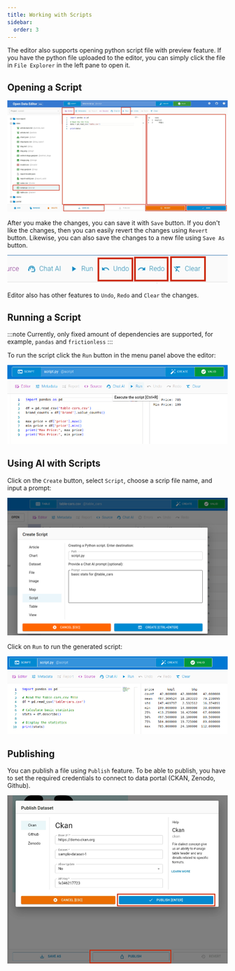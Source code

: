 ```yaml
---
title: Working with Scripts
sidebar:
  order: 3
---
```


The editor also supports opening python script file with preview feature. If you have the python file uploaded to the editor, you can simply click the file in `File Explorer` in the left pane to open it.

## Opening a Script

![PYTHON EDITOR AND VIEWER](./assets/working-with-files/otherfiles-script.png)

After you make the changes, you can save it with `Save` button. If you don't like the changes, then you can easily revert the changes using `Revert` button. Likewise, you can also save the changes to a new file using `Save As` button.

![SAVE AND REVERT BUTTON](./assets/working-with-files/otherfiles-script-menu-save-revert.png)

Editor also has other features to `Undo`, `Redo` and `Clear` the changes.

## Running a Script

:::note
Currently, only fixed amount of dependencies are supported, for example, `pandas` and `frictionless`
:::

To run the script click the `Run` button in the menu panel above the editor:

![SAVE AND REVERT BUTTON](./assets/working-with-scripts/run-script-1.png)

## Using AI with Scripts

Click on the `Create` button, select `Script`, choose a scrip file name, and input a prompt:

![Using AI with Scripts](./assets/working-with-scripts/script-ai-1.png)

Click on `Run` to run the generated script:

![Using AI with Scripts](./assets/working-with-scripts/script-ai-2.png)

## Publishing

You can publish a file using `Publish` feature. To be able to publish, you have to set the required credentials to connect to data portal (CKAN, Zenodo, Github).

![PUBLISH BUTTON](./assets/working-with-files/otherfiles-publish.png)
